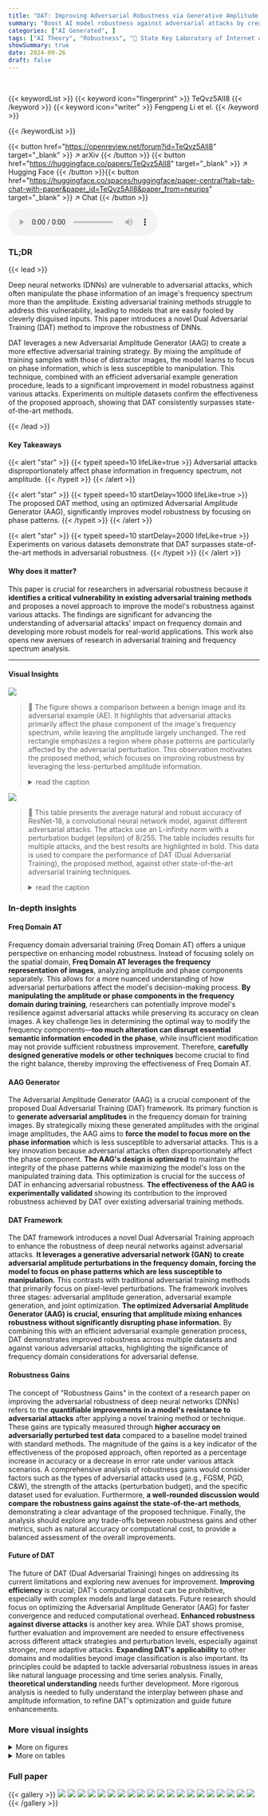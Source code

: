 ```yaml
---
title: "DAT: Improving Adversarial Robustness via Generative Amplitude Mix-up in Frequency Domain"
summary: "Boost AI model robustness against adversarial attacks by creatively mixing training sample's frequency amplitude with distractor images, focusing model learning on phase patterns, thus enhancing accur..."
categories: ["AI Generated", ]
tags: ["AI Theory", "Robustness", "🏢 State Key Laboratory of Internet of Things for Smart City, University of Macau",]
showSummary: true
date: 2024-09-26
draft: false
---
```


<br>

{{< keywordList >}}
{{< keyword icon="fingerprint" >}} TeQvz5AlI8 {{< /keyword >}}
{{< keyword icon="writer" >}} Fengpeng Li et el. {{< /keyword >}}
 
{{< /keywordList >}}

{{< button href="https://openreview.net/forum?id=TeQvz5AlI8" target="_blank" >}}
↗ arXiv
{{< /button >}}
{{< button href="https://huggingface.co/papers/TeQvz5AlI8" target="_blank" >}}
↗ Hugging Face
{{< /button >}}{{< button href="https://huggingface.co/spaces/huggingface/paper-central?tab=tab-chat-with-paper&paper_id=TeQvz5AlI8&paper_from=neurips" target="_blank" >}}
↗ Chat
{{< /button >}}




<audio controls>
    <source src="https://ai-paper-reviewer.com/TeQvz5AlI8/podcast.wav" type="audio/wav">
    Your browser does not support the audio element.
</audio>


### TL;DR


{{< lead >}}

Deep neural networks (DNNs) are vulnerable to adversarial attacks, which often manipulate the phase information of an image's frequency spectrum more than the amplitude. Existing adversarial training methods struggle to address this vulnerability, leading to models that are easily fooled by cleverly disguised inputs. This paper introduces a novel Dual Adversarial Training (DAT) method to improve the robustness of DNNs. 



DAT leverages a new Adversarial Amplitude Generator (AAG) to create a more effective adversarial training strategy.  By mixing the amplitude of training samples with those of distractor images, the model learns to focus on phase information, which is less susceptible to manipulation. This technique, combined with an efficient adversarial example generation procedure, leads to a significant improvement in model robustness against various attacks. Experiments on multiple datasets confirm the effectiveness of the proposed approach, showing that DAT consistently surpasses state-of-the-art methods.

{{< /lead >}}


#### Key Takeaways

{{< alert "star" >}}
{{< typeit speed=10 lifeLike=true >}} Adversarial attacks disproportionately affect phase information in frequency spectrum, not amplitude. {{< /typeit >}}
{{< /alert >}}

{{< alert "star" >}}
{{< typeit speed=10 startDelay=1000 lifeLike=true >}} The proposed DAT method, using an optimized Adversarial Amplitude Generator (AAG), significantly improves model robustness by focusing on phase patterns. {{< /typeit >}}
{{< /alert >}}

{{< alert "star" >}}
{{< typeit speed=10 startDelay=2000 lifeLike=true >}} Experiments on various datasets demonstrate that DAT surpasses state-of-the-art methods in adversarial robustness. {{< /typeit >}}
{{< /alert >}}

#### Why does it matter?
This paper is crucial for researchers in adversarial robustness because it **identifies a critical vulnerability in existing adversarial training methods** and proposes a novel approach to improve the model's robustness against various attacks. The findings are significant for advancing the understanding of adversarial attacks' impact on frequency domain and developing more robust models for real-world applications. This work also opens new avenues of research in adversarial training and frequency spectrum analysis.

------
#### Visual Insights



![](https://ai-paper-reviewer.com/TeQvz5AlI8/figures_1_1.jpg)

> 🔼 The figure shows a comparison between a benign image and its adversarial example (AE).  It highlights that adversarial attacks primarily affect the phase component of the image's frequency spectrum, while leaving the amplitude largely unchanged.  The red rectangle emphasizes a region where phase patterns are particularly affected by the adversarial perturbation. This observation motivates the proposed method, which focuses on improving robustness by leveraging the less-perturbed amplitude information.
> <details>
> <summary>read the caption</summary>
> Figure 1: The adversarial perturbation severely damages phase patterns (especially in red rectangular) and the frequency spectrum, while amplitude patterns are rarely impacted. The AE is generated by PGD-20 l∞-bounded with radius 8/255.
> </details>





![](https://ai-paper-reviewer.com/TeQvz5AlI8/tables_7_1.jpg)

> 🔼 This table presents the average natural and robust accuracy of ResNet-18, a convolutional neural network model,  against different adversarial attacks.  The attacks use an L-infinity norm with a perturbation budget (epsilon) of 8/255. The table includes results for multiple attacks, and the best results are highlighted in bold. This data is used to compare the performance of DAT (Dual Adversarial Training), the proposed method,  against other state-of-the-art adversarial training techniques.
> <details>
> <summary>read the caption</summary>
> Table 1: Average natural and robust accuracy (%) of ResNet-18 against l∞ threat with e = 8/255 in 7 runs. The best results are boldfaced.
> </details>





### In-depth insights


#### Freq Domain AT
Frequency domain adversarial training (Freq Domain AT) offers a unique perspective on enhancing model robustness.  Instead of focusing solely on the spatial domain, **Freq Domain AT leverages the frequency representation of images**, analyzing amplitude and phase components separately. This allows for a more nuanced understanding of how adversarial perturbations affect the model's decision-making process.  **By manipulating the amplitude or phase components in the frequency domain during training**, researchers can potentially improve model's resilience against adversarial attacks while preserving its accuracy on clean images. A key challenge lies in determining the optimal way to modify the frequency components—**too much alteration can disrupt essential semantic information encoded in the phase**, while insufficient modification may not provide sufficient robustness improvement.  Therefore, **carefully designed generative models or other techniques** become crucial to find the right balance, thereby improving the effectiveness of Freq Domain AT.

#### AAG Generator
The Adversarial Amplitude Generator (AAG) is a crucial component of the proposed Dual Adversarial Training (DAT) framework.  Its primary function is to **generate adversarial amplitudes** in the frequency domain for training images.  By strategically mixing these generated amplitudes with the original image amplitudes, the AAG aims to **force the model to focus more on the phase information** which is less susceptible to adversarial attacks.  This is a key innovation because adversarial attacks often disproportionately affect the phase component.  **The AAG's design is optimized** to maintain the integrity of the phase patterns while maximizing the model's loss on the manipulated training data. This optimization is crucial for the success of DAT in enhancing adversarial robustness.  **The effectiveness of the AAG is experimentally validated** showing its contribution to the improved robustness achieved by DAT over existing adversarial training methods.

#### DAT Framework
The DAT framework introduces a novel Dual Adversarial Training approach to enhance the robustness of deep neural networks against adversarial attacks.  **It leverages a generative adversarial network (GAN) to create adversarial amplitude perturbations in the frequency domain, forcing the model to focus on phase patterns which are less susceptible to manipulation.** This contrasts with traditional adversarial training methods that primarily focus on pixel-level perturbations.  The framework involves three stages: adversarial amplitude generation, adversarial example generation, and joint optimization. **The optimized Adversarial Amplitude Generator (AAG) is crucial, ensuring that amplitude mixing enhances robustness without significantly disrupting phase information.**  By combining this with an efficient adversarial example generation process, DAT demonstrates improved robustness across multiple datasets and against various adversarial attacks, highlighting the significance of frequency domain considerations for adversarial defense.

#### Robustness Gains
The concept of "Robustness Gains" in the context of a research paper on improving the adversarial robustness of deep neural networks (DNNs) refers to the **quantifiable improvements in a model's resistance to adversarial attacks** after applying a novel training method or technique.  These gains are typically measured through **higher accuracy on adversarially perturbed test data** compared to a baseline model trained with standard methods.  The magnitude of the gains is a key indicator of the effectiveness of the proposed approach, often reported as a percentage increase in accuracy or a decrease in error rate under various attack scenarios.  A comprehensive analysis of robustness gains would consider factors such as the types of adversarial attacks used (e.g., FGSM, PGD, C&W), the strength of the attacks (perturbation budget), and the specific dataset used for evaluation.  Furthermore,  **a well-rounded discussion would compare the robustness gains against the state-of-the-art methods**, demonstrating a clear advantage of the proposed technique.  Finally, the analysis should explore any trade-offs between robustness gains and other metrics, such as natural accuracy or computational cost, to provide a balanced assessment of the overall improvements.

#### Future of DAT
The future of DAT (Dual Adversarial Training) hinges on addressing its current limitations and exploring new avenues for improvement. **Improving efficiency** is crucial; DAT's computational cost can be prohibitive, especially with complex models and large datasets.  Future research should focus on optimizing the Adversarial Amplitude Generator (AAG) for faster convergence and reduced computational overhead. **Enhanced robustness against diverse attacks** is another key area.  While DAT shows promise, further evaluation and improvement are needed to ensure effectiveness across different attack strategies and perturbation levels, especially against stronger, more adaptive attacks.  **Expanding DAT's applicability** to other domains and modalities beyond image classification is also important. Its principles could be adapted to tackle adversarial robustness issues in areas like natural language processing and time series analysis. Finally, **theoretical understanding** needs further development.  More rigorous analysis is needed to fully understand the interplay between phase and amplitude information, to refine DAT's optimization and guide future enhancements.


### More visual insights

<details>
<summary>More on figures
</summary>


![](https://ai-paper-reviewer.com/TeQvz5AlI8/figures_2_1.jpg)

> 🔼 This figure compares the performance of three different ResNet-18 models (standard, robust, and amplitude-perturbed) on CIFAR-10 dataset against various adversarial attacks (PGD-20, C&W, FAB, Square). The robust model is trained with adversarial training, and the perturbed model is trained with amplitude-perturbed samples.  The chart shows test accuracy for each model under different attacks and whether adversarial perturbations were applied to the amplitude or phase components of the frequency spectrum. The results demonstrate the impact of adversarial perturbations on phase and amplitude patterns and the effectiveness of adversarial training and amplitude perturbation in improving model robustness.
> <details>
> <summary>read the caption</summary>
> Figure 2: Test accuracy (%) on CIFAR-10 of (a) standard, (b) robust, and (c) amplitude-perturbed ResNet-18. 'Adv Amp./Pha.' refers to x'amp/xpha. AEs are generated by PGD-20, C&W∞, FAB, and Square, with l∞-bounded perturbation budget e = 8/255 and inner step a = 2/255. The robust and perturbed models are trained by PGD-AT-10 following [40].
> </details>



![](https://ai-paper-reviewer.com/TeQvz5AlI8/figures_3_1.jpg)

> 🔼 The figure illustrates the Dual Adversarial Training (DAT) framework, highlighting its three main stages. Stage I focuses on generating adversarial amplitudes using an Adversarial Amplitude Generator (AAG).  Stage II involves generating adversarial examples (AEs) using an efficient AE generation module.  Finally, Stage III performs joint optimization, updating both the robust model and the AAG adversarially using the combined loss function LDAT.  The figure visually depicts the data flow and the interactions between these three stages, showing the forward and backward passes during the training process.
> <details>
> <summary>read the caption</summary>
> Figure 3: The overview of DAT, which consists of three stages: (I) adversarial amplitude generation, (II) AE generation, and (III) joint optimization.
> </details>



![](https://ai-paper-reviewer.com/TeQvz5AlI8/figures_18_1.jpg)

> 🔼 This figure shows the impact of different values of the mixing parameter μ on the natural and robust accuracy against the AutoAttack (AA) on CIFAR-10 and CIFAR-100 datasets using ResNet-18.  The x-axis represents the μ value (from 0 to 1), and the y-axis represents the accuracy. Two lines for each dataset are presented, where one represents the natural accuracy and the other represents the robust accuracy against AA.
> <details>
> <summary>read the caption</summary>
> Figure 4: Natural and robust accuracy (%) against AA of DAT with different μ on CIFAR-10 and CIFAR-100 with ResNet-18.
> </details>



![](https://ai-paper-reviewer.com/TeQvz5AlI8/figures_18_2.jpg)

> 🔼 This figure shows the impact of the range of amplitude mixture parameters (μ) on the model's robustness against the AutoAttack (AA) on CIFAR-10 and CIFAR-100 datasets.  The ResNet-18 model was used.  The x-axis represents the μ value, which controls the mixing of the original amplitude spectrum with the generated adversarial amplitude.  The y-axis shows the robust accuracy. Separate lines show the results for CIFAR-10 and CIFAR-100.  The plot indicates that there's an optimal range for μ that balances robustness and natural accuracy, with performance varying across datasets.
> <details>
> <summary>read the caption</summary>
> Figure 4: Natural and robust accuracy (%) against AA of DAT with different μ on CIFAR-10 and CIFAR-100 with ResNet-18.
> </details>



![](https://ai-paper-reviewer.com/TeQvz5AlI8/figures_19_1.jpg)

> 🔼 This figure shows the impact of adversarial attacks on the frequency spectrum of an image.  The adversarial perturbation significantly affects the phase component of the frequency spectrum (especially the red rectangular area), which is responsible for semantic information. The amplitude component, however, remains largely unaffected. This observation is important because it suggests that adversarial robustness can be enhanced by focusing on the phase patterns that are less impacted by adversarial attacks.
> <details>
> <summary>read the caption</summary>
> Figure 1: The adversarial perturbation severely damages phase patterns (especially in red rectangular) and the frequency spectrum, while amplitude patterns are rarely impacted. The AE is generated by PGD-20 l∞-bounded with radius 8/255.
> </details>



![](https://ai-paper-reviewer.com/TeQvz5AlI8/figures_19_2.jpg)

> 🔼 This figure shows the impact of adversarial perturbations on the frequency spectrum of an image.  Adversarial examples (AEs) are created by adding small, imperceptible perturbations to a benign image. The figure compares the frequency spectrum of the benign image to that of its corresponding AE. The key observation is that adversarial attacks disproportionately impact the phase component of the frequency spectrum, while leaving the amplitude component relatively unchanged. This difference is highlighted by the red rectangular, showing a severe change in the phase patterns of the AE compared to the original image. This is important because the phase of the frequency spectrum is thought to contain more semantically meaningful information than the amplitude.
> <details>
> <summary>read the caption</summary>
> Figure 1: The adversarial perturbation severely damages phase patterns (especially in red rectangular) and the frequency spectrum, while amplitude patterns are rarely impacted. The AE is generated by PGD-20 l∞-bounded with radius 8/255.
> </details>



![](https://ai-paper-reviewer.com/TeQvz5AlI8/figures_22_1.jpg)

> 🔼 This figure shows the impact of hyperparameters β and w on the model's performance.  The x-axis represents the β values, while the y-axis shows the testing accuracy. The lines represent the natural accuracy and robust accuracy against adversarial attacks (AA) on CIFAR-10 and CIFAR-100 datasets.  It demonstrates the effect of tuning these parameters for balancing natural accuracy and robustness.
> <details>
> <summary>read the caption</summary>
> Figure 6: The impact of w and β on the model's natural (Na.) and robust accuracy (Rob.) against AA on CIFAR-10 (C-10) and CIFAR-100 (C-100) with ResNet-18.
> </details>



![](https://ai-paper-reviewer.com/TeQvz5AlI8/figures_22_2.jpg)

> 🔼 The figure shows the impact of the range of amplitude mixture parameters (μ) on the model's robustness against adversarial attacks.  The plots display natural accuracy (how well the model performs on regular images) and robust accuracy (how well the model performs on images with adversarial attacks added) on CIFAR-10 and CIFAR-100 datasets using ResNet-18 model.  It demonstrates how different values of μ affect both natural and robust accuracy. The optimal value of μ balances the improvement in robustness against the potential decrease in natural accuracy. 
> <details>
> <summary>read the caption</summary>
> Figure 4: Natural and robust accuracy (%) against AA of DAT with different μ on CIFAR-10 and CIFAR-100 with ResNet-18.
> </details>



![](https://ai-paper-reviewer.com/TeQvz5AlI8/figures_23_1.jpg)

> 🔼 This figure shows how the number of iterations in the adversarial example generation process affects the model's performance.  The x-axis represents the number of iterations (K), and the y-axis shows the testing accuracy.  There are four lines, representing the natural accuracy and robustness against the AutoAttack (AA) for both CIFAR-10 and CIFAR-100 datasets. The figure demonstrates that increasing K improves robustness against AA, especially for CIFAR-100, but at a cost of potentially reducing natural accuracy, suggesting an optimal K exists that balances robustness and natural accuracy.
> <details>
> <summary>read the caption</summary>
> Figure 7: The impact of different iteration step K on the model's performance on natural data and against AA on CIFAR-10 and CIFAR-100 with ResNet-18.
> </details>



![](https://ai-paper-reviewer.com/TeQvz5AlI8/figures_27_1.jpg)

> 🔼 This figure visualizes the impact of the amplitude mix-up operation on the generated recombined samples.  It shows original benign samples, their amplitude and phase spectrums, the generated adversarial amplitude spectrum, the mixed amplitude spectrum (combining original and generated), the recombined image using the mixed amplitude and the original phase, and finally, a recombined image using only the generated adversarial amplitude.  This allows for a visual comparison of how the different approaches to amplitude modification affect the resulting recombined images.
> <details>
> <summary>read the caption</summary>
> Figure 8: Visualization of recombined samples w/wo mix-up.
> </details>



![](https://ai-paper-reviewer.com/TeQvz5AlI8/figures_27_2.jpg)

> 🔼 This figure visualizes the impact of different inputs to the Adversarial Amplitude Generator (AAG) on the generated amplitude spectrum, mixed amplitude spectrum, and the final recombined image.  Three variations are shown: using only random noise, using random noise plus the image label, and using random noise plus the model's logits. The results demonstrate how different inputs affect the AAG's output and consequently influence the characteristics of the resulting recombined images.
> <details>
> <summary>read the caption</summary>
> Figure 9: Visualization of recombined samples based on the amplitude spectrum generated by different inputs of AAG.
> </details>



</details>




<details>
<summary>More on tables
</summary>


![](https://ai-paper-reviewer.com/TeQvz5AlI8/tables_7_2.jpg)
> 🔼 This table presents the average natural accuracy and robust accuracy achieved by different adversarial training methods using ResNet-18 on CIFAR-10 and CIFAR-100 datasets.  Robust accuracy is evaluated against four different adversarial attacks: FGSM, PGD-20, PGD-100, C&W∞, and AutoAttack (AA).  The best performing method for each metric is highlighted in bold.
> <details>
> <summary>read the caption</summary>
> Table 1: Average natural and robust accuracy (%) of ResNet-18 against l∞ threat with  = 8/255 in 7 runs. The best results are boldfaced.
> </details>

![](https://ai-paper-reviewer.com/TeQvz5AlI8/tables_8_1.jpg)
> 🔼 This table compares the performance of DAT against other state-of-the-art methods that utilize complex training strategies such as AWP and SWA.  It shows the average robust accuracy of different models (ResNet-18 and WRN-34-10) trained on CIFAR-10 and CIFAR-100 datasets against PGD-20 and AA attacks. The best results for each metric are highlighted in bold.
> <details>
> <summary>read the caption</summary>
> Table 3: The average experimental results for methods with complex strategies against l∞ threat model with e = 8/255 in 7 runs. The best results are boldfaced.
> </details>

![](https://ai-paper-reviewer.com/TeQvz5AlI8/tables_8_2.jpg)
> 🔼 This table presents the results of ablation studies conducted to analyze the impact of different components of the proposed DAT method on the model's performance.  The baseline represents the model's performance without any of the DAT components.  Subsequent rows show the impact of removing specific components (DjS loss, mix-up operation, split batch normalization, and the Adversarial Amplitude Generator) on the model's natural and robust accuracy (against PGD-20 and AA attacks) on CIFAR-10 and CIFAR-100 datasets.
> <details>
> <summary>read the caption</summary>
> Table 4: Results of ablation studies with ResNet-18 against l∞ with € = 8/255 average in 7 runs.
> </details>

![](https://ai-paper-reviewer.com/TeQvz5AlI8/tables_15_1.jpg)
> 🔼 This table presents the average natural and robust accuracy of ResNet-18 against different adversarial attacks (FGSM, PGD-20, PGD-100, C&W, and AutoAttack) with a perturbation budget of 8/255.  The results are averaged over 7 runs, and the best performance for each attack is highlighted in bold.  The table shows the model's performance on clean images (natural accuracy) and on adversarially perturbed images (robust accuracy), demonstrating the impact of adversarial training.
> <details>
> <summary>read the caption</summary>
> Table 1: Average natural and robust accuracy (%) of ResNet-18 against l∞ threat with e = 8/255 in 7 runs. The best results are boldfaced.
> </details>

![](https://ai-paper-reviewer.com/TeQvz5AlI8/tables_15_2.jpg)
> 🔼 This table presents the average natural and robust accuracy of ResNet-18 against different l∞-bounded adversarial attacks.  The results are obtained across seven independent runs, with the best performance for each metric highlighted in bold.  The attacks include Fast Gradient Sign Method (FGSM), Projected Gradient Descent (PGD) with 20 and 100 iterations, Carlini and Wagner (C&W) attack, and AutoAttack (AA). The table helps compare the performance of the model in terms of natural accuracy (accuracy on clean images) and robustness to various attacks (accuracy on adversarially perturbed images).
> <details>
> <summary>read the caption</summary>
> Table 1: Average natural and robust accuracy (%) of ResNet-18 against l∞ threat with = 8/255 in 7 runs. The best results are boldfaced.
> </details>

![](https://ai-paper-reviewer.com/TeQvz5AlI8/tables_18_1.jpg)
> 🔼 The table shows the average natural and robust accuracy (%) of the DAT model with and without the amplitude mix-up operation on CIFAR-10 and CIFAR-100 datasets, using ResNet-18 as the model architecture and an \(\ell_\infty\) threat with \(\epsilon = 8/255\).  The results are averaged over 7 runs.  It compares the performance of DAT with and without the amplitude mixing component, demonstrating the impact of this component on the model's performance against different attacks.
> <details>
> <summary>read the caption</summary>
> Table 5: Average experimental results of DAT with and without Mix-up on CIFAR-10 and CIFAR-100 with ResNet-18 and \(\epsilon = 8/255\) in 7 runs.
> </details>

![](https://ai-paper-reviewer.com/TeQvz5AlI8/tables_21_1.jpg)
> 🔼 This table compares the performance of different data augmentation methods on CIFAR-10 using the WRN-28-10 architecture against an l∞-bounded threat with a perturbation budget of 8/255.  The methods include various combinations of data augmentation techniques, such as those from Rebuffi et al., Gowal et al., Wang et al., and IKL-AT. The table shows the natural accuracy and the robust accuracy against AutoAttack (AA) for each method.  The best results for each metric are highlighted in bold.
> <details>
> <summary>read the caption</summary>
> Table 6: The average experimental results for different augmentations against l∞ threat model with € = 8/255 on CIFAR-10. #Aug. refers to the number of augmentation. The best results are boldfaced.
> </details>

![](https://ai-paper-reviewer.com/TeQvz5AlI8/tables_21_2.jpg)
> 🔼 This table shows the average natural and robust accuracy of different methods on CIFAR-100 using WideResNet-28-10 architecture against an l∞-bounded adversarial attack with a perturbation budget of 8/255.  The results are averaged over 7 runs.  The table compares the performance of various methods, including those using different data augmentation strategies.  The number of augmentations used by each method is indicated in the #Aug column.  The best results for each metric are highlighted in bold.
> <details>
> <summary>read the caption</summary>
> Table 7: The average experimental results for different augmentations against l∞ threat model with e = 8/255 on CIFAR-100. #Aug. refers to the number of augmentation. The best results are boldfaced.
> </details>

![](https://ai-paper-reviewer.com/TeQvz5AlI8/tables_21_3.jpg)
> 🔼 This table presents the average experimental results of different data augmentation methods combined with the proposed AE generation strategy against the l∞ threat model on CIFAR-10 and CIFAR-100 datasets. The results are obtained by averaging 7 runs, with the best results being boldfaced.  The augmentations include CutOut, CutMix, and AutoAugment. The table shows the natural accuracy and robust accuracy against PGD-20 and AA attacks for each augmentation strategy, allowing comparison with the proposed DAT (Dual Adversarial Training) method.
> <details>
> <summary>read the caption</summary>
> Table 8: The average experimental results for different augmentations against l∞ threat model with  = 8/255 in 7 runs. The best results are boldfaced.
> </details>

![](https://ai-paper-reviewer.com/TeQvz5AlI8/tables_22_1.jpg)
> 🔼 This table presents the time consumption in seconds for each training epoch across different adversarial training (AT) methods.  The methods compared are PGD-AT, TRADES, ST, SCARL, and the proposed DAT method.  The time is measured separately for the CIFAR-10 and CIFAR-100 datasets.
> <details>
> <summary>read the caption</summary>
> Table 9: Time consumption (s) of each training epoch for different AT methods.
> </details>

![](https://ai-paper-reviewer.com/TeQvz5AlI8/tables_23_1.jpg)
> 🔼 This table presents the average experimental results of combining the proposed Adversarial Amplitude Generator (AAG) with existing adversarial training (AT) methods, specifically PGD-AT and TRADES, on the CIFAR-10 and CIFAR-100 datasets.  The results are evaluated using ResNet-18 and a perturbation budget of epsilon = 8/255. The table compares the natural accuracy and robust accuracy (against PGD-20 and AutoAttack) for each method, demonstrating the performance improvement achieved by incorporating the AAG into the AT process.
> <details>
> <summary>read the caption</summary>
> Table 10: Average experimental results of AAG with existing AT methods on CIFAR-10/100 with ResNet-18 and  = 8/255 in 7 runs.
> </details>

![](https://ai-paper-reviewer.com/TeQvz5AlI8/tables_23_2.jpg)
> 🔼 This table presents the average experimental results obtained using different inputs for the generator Gψ in the proposed DAT method.  The experiments were conducted using ResNet-18 with an 𝑙∞-bounded threat parameter  ∈ = 8/255, and the results are averaged over 7 runs.  Three input variations were tested: using only the noise vector z; using z plus a one-hot label; and using z plus the logits. The table shows the natural accuracy and robustness against PGD-20 and AA attacks for CIFAR-10 and CIFAR-100 datasets.
> <details>
> <summary>read the caption</summary>
> Table 11: Average experimental results of different inputs of Gy with ResNet-18 and  ∈ = 8/255 in 7 runs.
> </details>

![](https://ai-paper-reviewer.com/TeQvz5AlI8/tables_24_1.jpg)
> 🔼 This table compares the performance of the DAT model using single and dual AE generation strategies.  It shows the natural accuracy, and robust accuracy against PGD-20 and AA attacks on CIFAR-10 and CIFAR-100 datasets using the ResNet-18 model. The results are averaged over 7 runs, with the perturbation budget set to ϵ = 8/255.  The comparison highlights the impact of using dual AE generation versus single AE generation on the model's performance.
> <details>
> <summary>read the caption</summary>
> Table 12: Average experimental results with single and dual AE on CIFAR-10 and CIFAR-100 with ResNet-18 and  = 8/255 in 7 runs.
> </details>

</details>




### Full paper

{{< gallery >}}
<img src="https://ai-paper-reviewer.com/TeQvz5AlI8/1.png" class="grid-w50 md:grid-w33 xl:grid-w25" />
<img src="https://ai-paper-reviewer.com/TeQvz5AlI8/2.png" class="grid-w50 md:grid-w33 xl:grid-w25" />
<img src="https://ai-paper-reviewer.com/TeQvz5AlI8/3.png" class="grid-w50 md:grid-w33 xl:grid-w25" />
<img src="https://ai-paper-reviewer.com/TeQvz5AlI8/4.png" class="grid-w50 md:grid-w33 xl:grid-w25" />
<img src="https://ai-paper-reviewer.com/TeQvz5AlI8/5.png" class="grid-w50 md:grid-w33 xl:grid-w25" />
<img src="https://ai-paper-reviewer.com/TeQvz5AlI8/6.png" class="grid-w50 md:grid-w33 xl:grid-w25" />
<img src="https://ai-paper-reviewer.com/TeQvz5AlI8/7.png" class="grid-w50 md:grid-w33 xl:grid-w25" />
<img src="https://ai-paper-reviewer.com/TeQvz5AlI8/8.png" class="grid-w50 md:grid-w33 xl:grid-w25" />
<img src="https://ai-paper-reviewer.com/TeQvz5AlI8/9.png" class="grid-w50 md:grid-w33 xl:grid-w25" />
<img src="https://ai-paper-reviewer.com/TeQvz5AlI8/10.png" class="grid-w50 md:grid-w33 xl:grid-w25" />
<img src="https://ai-paper-reviewer.com/TeQvz5AlI8/11.png" class="grid-w50 md:grid-w33 xl:grid-w25" />
<img src="https://ai-paper-reviewer.com/TeQvz5AlI8/12.png" class="grid-w50 md:grid-w33 xl:grid-w25" />
<img src="https://ai-paper-reviewer.com/TeQvz5AlI8/13.png" class="grid-w50 md:grid-w33 xl:grid-w25" />
<img src="https://ai-paper-reviewer.com/TeQvz5AlI8/14.png" class="grid-w50 md:grid-w33 xl:grid-w25" />
<img src="https://ai-paper-reviewer.com/TeQvz5AlI8/15.png" class="grid-w50 md:grid-w33 xl:grid-w25" />
<img src="https://ai-paper-reviewer.com/TeQvz5AlI8/16.png" class="grid-w50 md:grid-w33 xl:grid-w25" />
<img src="https://ai-paper-reviewer.com/TeQvz5AlI8/17.png" class="grid-w50 md:grid-w33 xl:grid-w25" />
<img src="https://ai-paper-reviewer.com/TeQvz5AlI8/18.png" class="grid-w50 md:grid-w33 xl:grid-w25" />
<img src="https://ai-paper-reviewer.com/TeQvz5AlI8/19.png" class="grid-w50 md:grid-w33 xl:grid-w25" />
<img src="https://ai-paper-reviewer.com/TeQvz5AlI8/20.png" class="grid-w50 md:grid-w33 xl:grid-w25" />
{{< /gallery >}}